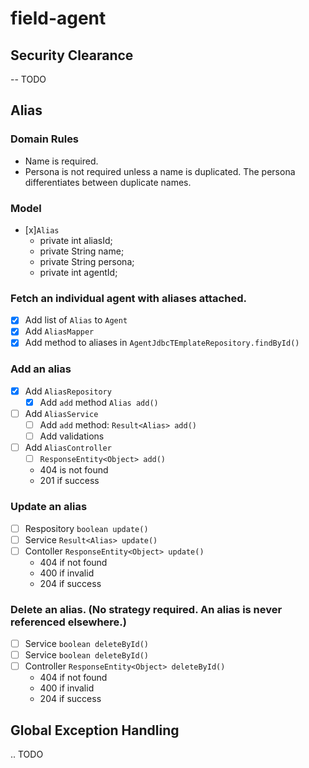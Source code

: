 # field-agent

## Security Clearance

-- TODO

## Alias
### Domain Rules
* Name is required.
* Persona is not required unless a name is duplicated. The persona differentiates between duplicate names.

### Model
* [x]`Alias`
    * private int aliasId;
    * private String name;
    * private String persona;
    * private int agentId;

### Fetch an individual agent with aliases attached.
* [x] Add list of `Alias` to `Agent`
* [x] Add `AliasMapper`
* [x] Add method to aliases in `AgentJdbcTEmplateRepository.findById()`

### Add an alias
* [x] Add `AliasRepository`
    * [x] Add `add` method  `Alias add()` 
* [ ] Add `AliasService`
    * [ ] Add `add` method: `Result<Alias> add()`
    * [ ] Add validations
* [ ] Add `AliasController`
    * [ ] `ResponseEntity<Object> add()`
    * 404 is not found
    * 201 if success 

### Update an alias
* [ ] Respository `boolean update()`
* [ ] Service `Result<Alias> update()`
* [ ] Contoller `ResponseEntity<Object> update()`
    * 404 if not found
    * 400 if invalid
    * 204 if success

### Delete an alias. (No strategy required. An alias is never referenced elsewhere.)
* [ ] Service `boolean deleteById()`
* [ ] Service `boolean deleteById()`
* [ ] Controller `ResponseEntity<Object> deleteById()`
    * 404 if not found
    * 400 if invalid
    * 204 if success

## Global Exception Handling
.. TODO